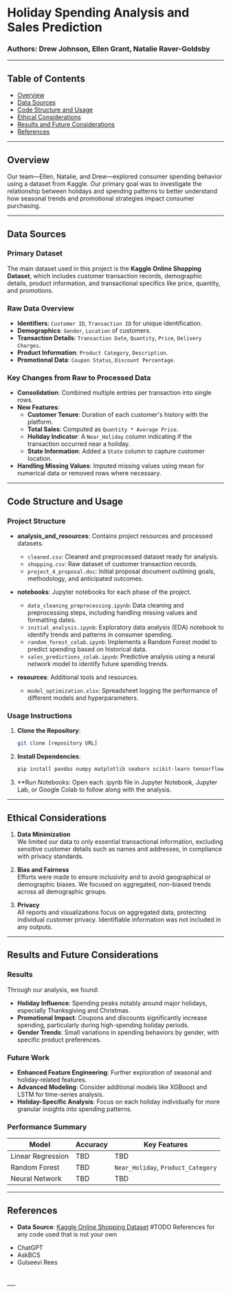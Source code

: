 # **Holiday Spending Analysis and Sales Prediction**
### **Authors**: Drew Johnson, Ellen Grant, Natalie Raver-Goldsby

---

## **Table of Contents**

- [Overview](#overview)
- [Data Sources](#data-sources)
- [Code Structure and Usage](#code-structure-and-usage)
- [Ethical Considerations](#ethical-considerations)
- [Results and Future Considerations](#results-and-future-considerations)
- [References](#references)

---

## **Overview**
Our team—Ellen, Natalie, and Drew—explored consumer spending behavior using a dataset from Kaggle. Our primary goal was to investigate the relationship between holidays and spending patterns to better understand how seasonal trends and promotional strategies impact consumer purchasing.

---

## **Data Sources**

### **Primary Dataset**
The main dataset used in this project is the **Kaggle Online Shopping Dataset**, which includes customer transaction records, demographic details, product information, and transactional specifics like price, quantity, and promotions.

### **Raw Data Overview**
- **Identifiers**: `Customer ID`, `Transaction ID` for unique identification.
- **Demographics**: `Gender`, `Location` of customers.
- **Transaction Details**: `Transaction Date`, `Quantity`, `Price`, `Delivery Charges`.
- **Product Information**: `Product Category`, `Description`.
- **Promotional Data**: `Coupon Status`, `Discount Percentage`.

### **Key Changes from Raw to Processed Data**
- **Consolidation**: Combined multiple entries per transaction into single rows.
- **New Features**:
  - **Customer Tenure**: Duration of each customer's history with the platform.
  - **Total Sales**: Computed as `Quantity * Average Price`.
  - **Holiday Indicator**: A `Near_Holiday` column indicating if the transaction occurred near a holiday.
  - **State Information**: Added a `State` column to capture customer location.
- **Handling Missing Values**: Imputed missing values using mean for numerical data or removed rows where necessary.

---


  
## **Code Structure and Usage**

### **Project Structure**

- **analysis_and_resources**: Contains project resources and processed datasets.
  - `cleaned.csv`: Cleaned and preprocessed dataset ready for analysis.
  - `shopping.csv`: Raw dataset of customer transaction records.
  - `project_4_proposal.doc`: Initial proposal document outlining goals, methodology, and anticipated outcomes.

- **notebooks**: Jupyter notebooks for each phase of the project.
  - `data_cleaning_preprocessing.ipynb`: Data cleaning and preprocessing steps, including handling missing values and formatting dates.
  - `initial_analysis.ipynb`: Exploratory data analysis (EDA) notebook to identify trends and patterns in consumer spending.
  - `random_forest_colab.ipynb`: Implements a Random Forest model to predict spending based on historical data.
  - `sales_predictions_colab.ipynb`: Predictive analysis using a neural network model to identify future spending trends.

- **resources**: Additional tools and resources.
  - `model_optimization.xlsx`: Spreadsheet logging the performance of different models and hyperparameters.

### **Usage Instructions**
1. **Clone the Repository**:
   ```bash
   git clone [repository URL]
    ```
2. **Install Dependencies**:
   ```bash
   pip install pandas numpy matplotlib seaborn scikit-learn tensorflow

    ```
3. **Run Notebooks: Open each .ipynb file in Jupyter Notebook, Jupyter Lab, or Google Colab to follow along with the analysis.

---

## **Ethical Considerations**

1. **Data Minimization**  
   We limited our data to only essential transactional information, excluding sensitive customer details such as names and addresses, in compliance with privacy standards.

2. **Bias and Fairness**  
   Efforts were made to ensure inclusivity and to avoid geographical or demographic biases. We focused on aggregated, non-biased trends across all demographic groups.

3. **Privacy**  
   All reports and visualizations focus on aggregated data, protecting individual customer privacy. Identifiable information was not included in any outputs.

---

## **Results and Future Considerations**

### **Results**
Through our analysis, we found:
- **Holiday Influence**: Spending peaks notably around major holidays, especially Thanksgiving and Christmas.
- **Promotional Impact**: Coupons and discounts significantly increase spending, particularly during high-spending holiday periods.
- **Gender Trends**: Small variations in spending behaviors by gender, with specific product preferences.

### **Future Work**
- **Enhanced Feature Engineering**: Further exploration of seasonal and holiday-related features.
- **Advanced Modeling**: Consider additional models like XGBoost and LSTM for time-series analysis.
- **Holiday-Specific Analysis**: Focus on each holiday individually for more granular insights into spending patterns.

### **Performance Summary**

| Model               | Accuracy  | Key Features       |
| ------------------- | --------- | ------------------ |
| Linear Regression   | TBD       | TBD                |
| Random Forest       | TBD       | `Near_Holiday`, `Product_Category` |
| Neural Network      | TBD       | TBD                |

---

## **References**

- **Data Source**: [Kaggle Online Shopping Dataset](https://www.kaggle.com/)
#TODO References for any code used that is not your own
<ul>
  <li>ChatGPT</li> 
  <li>AskBCS</li> 
  <li>Gulseevi Rees</li> 
</ul>
<br>___</br>

